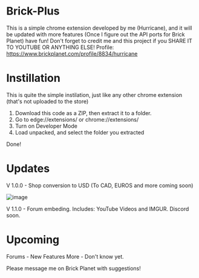 # Brick-Plus
This is a simple chrome extension developed by me (Hurricane), and it will be updated with more features (Once I figure out the API ports for Brick Planet) have fun! Don't forget to credit me and this project if you SHARE IT TO YOUTUBE OR ANYTHING ELSE! Profile: https://www.brickplanet.com/profile/8834/hurricane

# Instillation
This is quite the simple instilation, just like any other chrome extension (that's not uploaded to the store)

1) Download this code as a ZIP, then extract it to a folder.
2) Go to edge://extensions/ or chrome://extensions/
3) Turn on Developer Mode
4) Load unpacked, and select the folder you extracted

Done!

# Updates
V 1.0.0 - Shop conversion to USD (To CAD, EUROS and more coming soon)

![image](https://user-images.githubusercontent.com/125764413/219884656-49a260f0-b0f2-43ec-932c-95362b642528.png)

V 1.1.0 - Forum embeding. Includes: YouTube Videos and IMGUR. Discord soon.

# Upcoming 
Forums - New Features 
More - Don't know yet.

Please message me on Brick Planet with suggestions!
